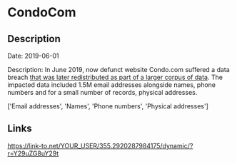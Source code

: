 # CondoCom

## Description

Date: 2019-06-01

Description:
In June 2019, now defunct website Condo.com suffered a data breach <a href="https://cybernews.com/security/billions-passwords-credentials-leaked-mother-of-all-breaches/" target="_blank" rel="noopener">that was later redistributed as part of a larger corpus of data</a>. The impacted data included 1.5M email addresses alongside names, phone numbers and for a small number of records, physical addresses.


['Email addresses', 'Names', 'Phone numbers', 'Physical addresses']

## Links

https://link-to.net/YOUR_USER/355.2920287984175/dynamic/?r=Y29uZG8uY29t